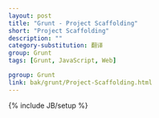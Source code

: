 ```yaml
---
layout: post
title: "Grunt - Project Scaffolding"
short: "Project Scaffolding"
description: ""
category-substitution: 翻译
group: Grunt
tags: [Grunt, JavaScript, Web]

pgroup: Grunt
link: bak/grunt/Project-Scaffolding.html
---
```

{% include JB/setup %}
